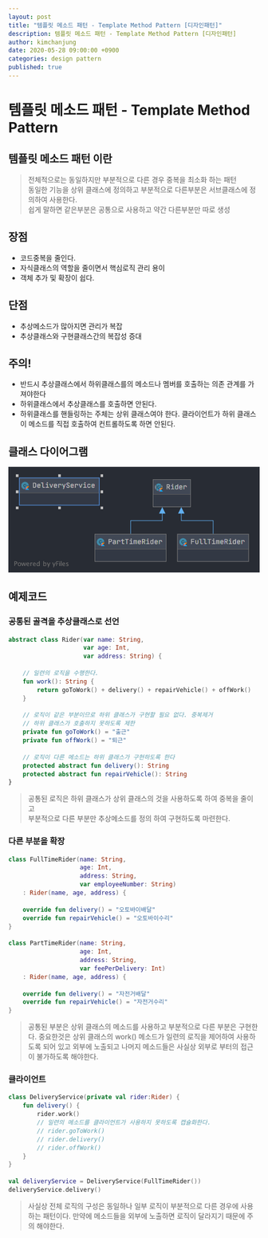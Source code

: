 ```yaml
---
layout: post
title: "템플릿 메소드 패턴 - Template Method Pattern [디자인패턴]"
description: 템플릿 메소드 패턴 - Template Method Pattern [디자인패턴]
author: kimchanjung
date: 2020-05-28 09:00:00 +0900
categories: design pattern
published: true
---
```


# 템플릿 메소드 패턴 - Template Method Pattern

## 템플릿 메소드 패턴 이란 
> 전체적으로는 동일하지만 부분적으로 다른 경우 중복을 최소화 하는 패턴  
> 동일한 기능을 상위 클래스에 정의하고 부분적으로 다른부분은 서브클래스에 정의하여 사용한다.  
> 쉽게 말하면 같은부분은 공통으로 사용하고 약간 다른부분만 따로 생성

## 장점
- 코드중복을 줄인다.
- 자식클래스의 역할을 줄이면서 핵심로직 관리 용이
- 객체 추가 및 확장이 쉽다.

## 단점
- 추상메소드가 많아지면 관리가 복잡
- 추상클래스와 구현클래스간의 복잡성 증대

## 주의!
- 반드시 추상클래스에서 하위클래스를의 메소드나 멤버를 호출하는 의존 관계를 가져야한다
- 하위클래스에서 추상클래스를 호출하면 안된다.
- 하위클래스를 핸들링하는 주체는 상위 클래스여야 한다. 클라이언트가 하위 클래스이 메소드를 직접 호출하여 컨트롤하도록 하면 안된다.


## 클래스 다이어그램
![class-diagram](/post-img/design-pattern/template-method-pattern-class-diagram.png)


## 예제코드

### 공통된 골격을 추상클래스로 선언
```kotlin
abstract class Rider(var name: String,
                     var age: Int,
                     var address: String) {

    // 일련의 로직을 수행한다.
    fun work(): String {
        return goToWork() + delivery() + repairVehicle() + offWork()
    }

    // 로직이 같은 부분이므로 하위 클래스가 구현할 필요 없다. 중복제거
    // 하위 클래스가 호출하지 못하도록 제한
    private fun goToWork() = "출근"
    private fun offWork() = "퇴근"

    // 로직이 다른 메소드는 하위 클래스가 구현하도록 한다
    protected abstract fun delivery(): String
    protected abstract fun repairVehicle(): String
}
```
> 공통된 로직은 하위 클래스가 상위 클래스의 것을 사용하도록 하여 중복을 줄이고  
> 부분적으로 다른 부분만 추상메소드를 정의 하여 구현하도록 마련한다. 

### 다른 부분을 확장
```kotlin
class FullTimeRider(name: String,
                    age: Int,
                    address: String,
                    var employeeNumber: String)
    : Rider(name, age, address) {

    override fun delivery() = "오토바이배달"
    override fun repairVehicle() = "오토바이수리"
}

class PartTimeRider(name: String,
                    age: Int,
                    address: String,
                    var feePerDelivery: Int)
    : Rider(name, age, address) {

    override fun delivery() = "자전거배달"
    override fun repairVehicle() = "자전거수리"
}
```
> 공통된 부분은 상위 클래스의 메소드를 사용하고 부분적으로 다른 부분은 구현한다.
> 중요한것은 상위 클래스의 work() 메소드가 일련의 로직을 제어하여 사용하도록 되어 있고 외부에 노출되고 나머지 메소드들은 사실상 외부로 부터의 접근이 불가하도록 해야한다.

### 클라이언트
```kotlin
class DeliveryService(private val rider:Rider) {
    fun delivery() {
        rider.work()
        // 일련의 메소드를 클라이언트가 사용하지 못하도록 캡슐화한다.
        // rider.goToWork()
        // rider.delivery()
        // rider.offWork()
    }
}

val deliveryService = DeliveryService(FullTimeRider())
deliveryService.delivery()
```
> 사실상 전체 로직의 구성은 동일하나 일부 로직이 부분적으로 다른 경우에 사용하는 패턴이다. 만약에 메소드들을 외부에 노출하면 로직이 달라지기 때문에 주의 해야한다.
